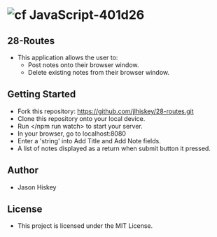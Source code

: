 ![cf](https://i.imgur.com/7v5ASc8.png) JavaScript-401d26
=======
## 28-Routes
 - This application allows the user to:
    - Post notes onto their browser window.
    - Delete existing notes from their browser window.

## Getting Started
- Fork this repository: https://github.com/jlhiskey/28-routes.git
- Clone this repository onto your local device.
- Run </npm run watch> to start your server.
- In your browser, go to localhost:8080
- Enter a 'string' into Add Title and Add Note fields. 
- A list of notes displayed as a return when submit button it pressed.

## Author 
- Jason Hiskey

## License 
- This project is licensed under the MIT License.
